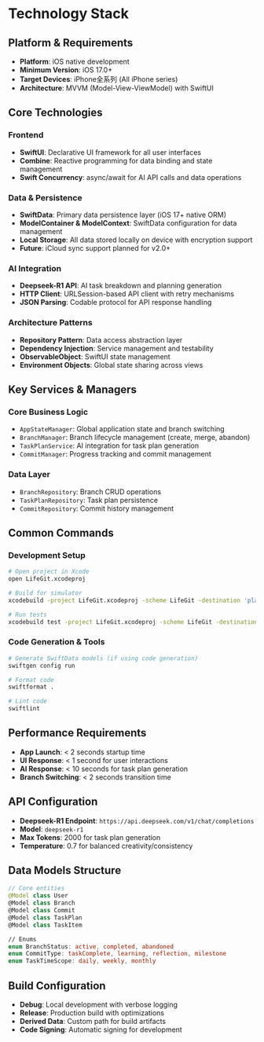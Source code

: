 # Technology Stack

## Platform & Requirements
- **Platform**: iOS native development
- **Minimum Version**: iOS 17.0+
- **Target Devices**: iPhone全系列 (All iPhone series)
- **Architecture**: MVVM (Model-View-ViewModel) with SwiftUI

## Core Technologies

### Frontend
- **SwiftUI**: Declarative UI framework for all user interfaces
- **Combine**: Reactive programming for data binding and state management
- **Swift Concurrency**: async/await for AI API calls and data operations

### Data & Persistence
- **SwiftData**: Primary data persistence layer (iOS 17+ native ORM)
- **ModelContainer & ModelContext**: SwiftData configuration for data management
- **Local Storage**: All data stored locally on device with encryption support
- **Future**: iCloud sync support planned for v2.0+

### AI Integration
- **Deepseek-R1 API**: AI task breakdown and planning generation
- **HTTP Client**: URLSession-based API client with retry mechanisms
- **JSON Parsing**: Codable protocol for API response handling

### Architecture Patterns
- **Repository Pattern**: Data access abstraction layer
- **Dependency Injection**: Service management and testability
- **ObservableObject**: SwiftUI state management
- **Environment Objects**: Global state sharing across views

## Key Services & Managers

### Core Business Logic
- `AppStateManager`: Global application state and branch switching
- `BranchManager`: Branch lifecycle management (create, merge, abandon)
- `TaskPlanService`: AI integration for task plan generation
- `CommitManager`: Progress tracking and commit management

### Data Layer
- `BranchRepository`: Branch CRUD operations
- `TaskPlanRepository`: Task plan persistence
- `CommitRepository`: Commit history management

## Common Commands

### Development Setup
```bash
# Open project in Xcode
open LifeGit.xcodeproj

# Build for simulator
xcodebuild -project LifeGit.xcodeproj -scheme LifeGit -destination 'platform=iOS Simulator,name=iPhone 15' build

# Run tests
xcodebuild test -project LifeGit.xcodeproj -scheme LifeGit -destination 'platform=iOS Simulator,name=iPhone 15'
```

### Code Generation & Tools
```bash
# Generate SwiftData models (if using code generation)
swiftgen config run

# Format code
swiftformat .

# Lint code
swiftlint
```

## Performance Requirements
- **App Launch**: < 2 seconds startup time
- **UI Response**: < 1 second for user interactions
- **AI Response**: < 10 seconds for task plan generation
- **Branch Switching**: < 2 seconds transition time

## API Configuration
- **Deepseek-R1 Endpoint**: `https://api.deepseek.com/v1/chat/completions`
- **Model**: `deepseek-r1`
- **Max Tokens**: 2000 for task plan generation
- **Temperature**: 0.7 for balanced creativity/consistency

## Data Models Structure
```swift
// Core entities
@Model class User
@Model class Branch  
@Model class Commit
@Model class TaskPlan
@Model class TaskItem

// Enums
enum BranchStatus: active, completed, abandoned
enum CommitType: taskComplete, learning, reflection, milestone  
enum TaskTimeScope: daily, weekly, monthly
```

## Build Configuration
- **Debug**: Local development with verbose logging
- **Release**: Production build with optimizations
- **Derived Data**: Custom path for build artifacts
- **Code Signing**: Automatic signing for development